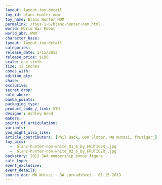 ```yaml
---
layout: layout-toy-detail 
toy_id: blanc-hunter-nom
toy_name: Blanc Hunter NOM
permalink: /toys-1-6/blanc-hunter-nom.html
world: World War Robot
world_abr: WWR
character_base: 
layout: layout-toy-detail
categories: 
release_date: 1/15/2013
release_price: $180 
scale: one sixth
size: 12 inches
comes_with: 
edition_qty: 
chase: 
exclusive: 
secret_drop: 
sold_where: 
bamba_points: 
packaging_type: 
product_code_/_link: 5TH
designer: Ashley Wood
makers: 
points_of_articulation: 
variants: 
you_might_also_like: 
article_contributors: [Phil Back, Don Slater, MW Wutasi, frutiger_]
toy_pics: 
  -  blanc-hunter-nom-white_01_6_by_FRUTIGER_.jpg
  -  blanc-hunter-nom-white_02_6_by_FRUTIGER_.jpg
backstory: 2013 3AA membership bonus figure
sale_type: 
event_exclusive: 
event_details: 
source_doc: MW Wutasi - 3A spreadsheet - 01-15-2019
---
```

